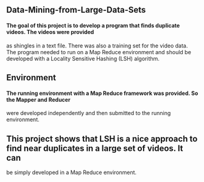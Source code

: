 ## Data-Mining-from-Large-Data-Sets

#### The goal of this project is to develop a program that finds duplicate videos. The videos were provided
as shingles in a text file. There was also a training set for the video data. The program needed to
run on a Map Reduce environment and should be developed with a Locality Sensitive Hashing (LSH)
algorithm.

## Environment

#### The running environment with a Map Reduce framework was provided. So the Mapper and Reducer
were developed independently and then submitted to the running environment.

## This project shows that LSH is a nice approach to find near duplicates in a large set of videos. It can
be simply developed in a Map Reduce environment.


